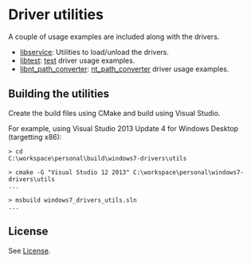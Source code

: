 # Driver utilities

A couple of usage examples are included along with the drivers.

* [libservice]: Utilities to load/unload the drivers.
* [libtest]: [test] driver usage examples.
* [libnt_path_converter]: [nt_path_converter] driver usage examples.

[libservice]: libservice/README.md
[libtest]: libtest/README.md
[test]: ../src/test
[libnt_path_converter]: libnt_path_converter/README.md
[nt_path_converter]: ../src/nt_path_converter

## Building the utilities

Create the build files using CMake and build using Visual Studio.

For example, using Visual Studio 2013 Update 4 for Windows Desktop (targetting
x86):

    > cd
    C:\workspace\personal\build\windows7-drivers\utils

    > cmake -G "Visual Studio 12 2013" C:\workspace\personal\windows7-drivers\utils
    ...

    > msbuild windows7_drivers_utils.sln
    ...

## License

See [License].

[License]: ../README.md#license
